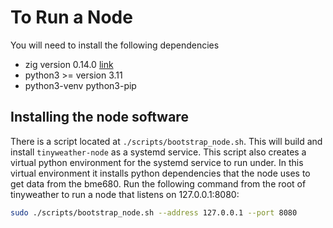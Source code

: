 # To Run a Node 

You will need to install the following dependencies

- zig version 0.14.0 [link](https://ziglang.org/learn/getting-started/)
- python3 >= version 3.11
- python3-venv python3-pip
 
## Installing the node software

There is a script located at `./scripts/bootstrap_node.sh`. This will build and install `tinyweather-node` as a systemd service. This script also creates a virtual python environment for the systemd service to run under. In this virtual environment it installs python dependencies that the node uses to get data from the bme680. Run the following command from the root of tinyweather to run a node that listens on 127.0.0.1:8080:

```bash
sudo ./scripts/bootstrap_node.sh --address 127.0.0.1 --port 8080
```
